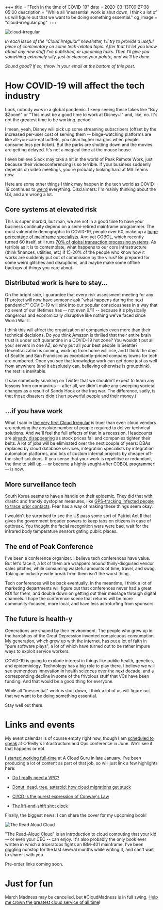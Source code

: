 +++
title = "Tech in the time of COVID-19"
date = 2020-03-13T09:27:38-05:00
description = "While all 'inessential' work is shut down, I think a lot of us will figure out that we want to be doing something essential."
og_image = "cloud-irregular.png"
+++

<img class="alignnone size-full wp-image-2812" src="/images/cloud-irregular.png" alt="cloud-irregular" />

*In each issue of the "Cloud Irregular" newsletter, I'll try to provide a useful piece of commentary on some tech-related topic. After that I'll let you know about any new stuff I've published, or upcoming talks. Then I'll give you something extremely silly, just to cleanse your palate, and we'll be done.* 

*Sound good? If so, throw in your email at the bottom of this post.*

# How COVID-19 will affect the tech industry

Look, nobody *wins* in a global pandemic. I keep seeing these takes like "Buy $Zoom!" or "This must be a good time to work at Disney+!" and, like, no. It's not the greatest time to be working, period.

I mean, yeah, Disney will pick up some streaming subscribers (offset by the increased per-user cost of serving them -- binge-watching platforms are like all-you-can-eat buffets, you clear higher margins when people consume less per ticket). But the parks are shutting down and the movies are getting delayed. It's not a magical time at the mouse house.
 
I even believe Slack may take a hit in the world of Peak Remote Work, just because their videoconferencing is so terrible. If your business suddenly depends on video meetings, you're probably looking hard at MS Teams now.

Here are some other things I think may happen in the tech world as COVID-19 continues to [weird](https://www.ribbonfarm.com/series/weirding-diary/) everything. Disclaimers: I'm mainly thinking about the US, and am wrong a lot.
 
## Core systems at elevated risk
This is super morbid, but man, we are not in a good time to have your business continuity depend on a semi-retired mainframe programmer. The most vulnerable demographic to COVID-19, people over 60, make up a [huge percentage of mainframe specialists](https://www.networkworld.com/article/3161857/as-baby-boomers-retire-the-shortage-of-mainframe-professionals-grows-more-acute.html). And yet COBOL, which recently turned 60 itself, still runs [70% of global transaction processing systems](https://www.zdnet.com/article/cobol-turns-60-why-it-will-outlive-us-all/). As terrible as it is to contemplate, what happens to our core infrastructure (think finances, utilities, etc) if 15-20% of the people who know how it works are suddenly put out of commission by the virus? Be prepared for some weird glitches and disruptions, and maybe make some offline backups of things you care about.
 
## Distributed work is here to stay...
On the bright side, I guarantee that every risk assessment meeting for any IT project will now have someone ask "what happens during the next pandemic?" COVID-19 will sink into our popular consciousness in a way that no event of our lifetimes has -- not even 9/11 -- because it's physically dangerous and economically disruptive like nothing we've faced since World War II. 
 
I think this will affect the organization of companies even more than their technical decisions. Do you think Amazon is thrilled that their entire brain trust is under soft quarantine in a COVID-19 hot zone? You wouldn't put all your servers in one AZ, so why put all your best people in Seattle? Decentralization is coming, working from home will rise, and I think the days of Seattle and San Francisco as exorbitantly-priced company towns for tech are numbered. Once you see that knowledge work can get done just as well from anywhere (and it absolutely can, believing otherwise is groupthink), the rest is inevitable.

(I saw somebody snarking on Twitter that we shouldn't expect to learn any lessons from coronavirus -- after all, we didn't make any sweeping societal changes as a result of Sandy Hook or the Iraq war. The difference, sadly, is that those disasters didn't hurt powerful people and their money.)
 
## ...if you have work
What I said in [the very first Cloud Irregular](https://forrestbrazeal.com/2019/01/16/cloud-irregular-the-creeping-it-apocalypse/) is truer than ever: cloud vendors are reducing the absolute number of people required to deliver technical solutions. And we'll feel the full effects of that in a recession. Headcounts are [already disappearing](https://www.linkedin.com/feed/news/layoffs-start-appearing-4520531/) as stock prices fall and companies tighten their belts. A lot of jobs will be eliminated over the next couple of years: DBAs replaced by cloud database services, integration specialists by integration automation platforms, and lots of custom internal projects by cheaper off-the-shelf solutions. If you sense that your work is repetitive or redundant, the time to skill up -- or become a highly sought-after COBOL programmer! -- is now.
 
## More surveillance tech
South Korea seems to have a handle on their epidemic. They did that with drastic and frankly dystopian measures, like [GPS-tracking infected people to trace prior contacts](https://www.smartcitiesworld.net/news/news/south-korea-to-step-up-online-coronavirus-tracking-5109). Fear has a way of making these things seem okay. 

I wouldn't be surprised to see the US pass some sort of Patriot Act II that gives the government broader powers to keep tabs on citizens in case of outbreak. You thought the facial recognition wars were bad, wait for the infrared body temperature sensors gating public places.
 
## The end of Peak Conference
I've been a conference organizer. I believe tech conferences have value. But let's face it, a lot of them are wrappers around thinly-disguised vendor sales pitches, while consuming wasteful amounts of time, travel, and swag. Taking an industry-wide break from them isn't the worst thing.

Tech conferences will be back eventually. In the meantime, I think a lot of marketing departments will figure out that conferences never had a great ROI for them, and double down on getting out their message through digital channels. I hope the conference scene that returns will be more community-focused, more local, and have less astroturfing from sponsors. 

## The future is health-y
Generations are shaped by their environment. The people who grew up in the hardships of the Great Depression invented conspicuous consumption. My generation, which grew up with the internet, has put a lot of faith in "pure software plays", a lot of which have turned out to be rather impure ways to exploit service workers.

COVID-19 is going to explode interest in things like public health, genetics, and epidemiology. Technology has a big role to play there. I believe we will see tremendous innovation in health sciences over the next decade, and a corresponding decline in some of the frivolous stuff that VCs have been funding. And that would be a good thing for everyone.

While all "inessential" work is shut down, I think a lot of us will figure out that we want to be doing something essential.
 
Stay well out there.

# Links and events

My event calendar is of course empty right now, though I am [scheduled to speak](https://conferences.oreilly.com/infrastructure-ops/io-ca/public/schedule/speaker/381153) at O'Reilly's Infrastructure and Ops conference in June. We'll see if that happens or not.

I [started working full-time](https://twitter.com/forrestbrazeal/status/1219630895281451009) at A Cloud Guru in late January. I've been producing a lot of content as part of that job, so will just link a few highlights here:

- [Do I really need a VPC?](https://info.acloud.guru/resources/do-i-really-need-a-vpc)

- [Donut, dead, tree, asteroid: how cloud migrations get stuck](https://info.acloud.guru/resources/why-cloud-migrations-get-stuck)

- [CI/CD is the purest expression of Conway's Law](https://info.acloud.guru/resources/brazeal-how-your-org-predicts-your-ci/cd-pipeline)

- [The lift-and-shift shot clock](https://info.acloud.guru/resources/the-lift-and-shift-shot-clock-cloud-migration)

Finally, the biggest news: I can share the cover for my upcoming book!

<img class="alignnone size-full wp-image-2812" src="/images/rac-cover.png" alt="The Read Aloud Cloud" />

"The Read-Aloud Cloud" is an introduction to cloud computing that your kid -- or even your CEO -- can enjoy. It's also probably the only book ever written in which a triceratops fights an IBM-401 mainframe. I've been giggling nonstop for the last several months while writing it, and can't wait to share it with you. 

Pre-order links coming soon.

# Just for fun

March Madness may be cancelled, but #CloudMadness is in full swing. [Help me crown the greatest cloud service of all time](https://info.acloud.guru/resources/cloudmadness-bracket-preview-aws-azure-gcp)!
 
 
 
